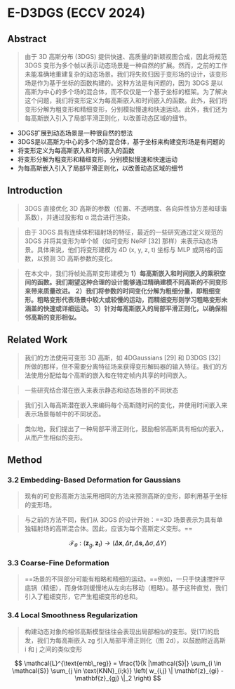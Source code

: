 # E-D3DGS (ECCV 2024)

## Abstract

> 由于 3D 高斯分布 (3DGS) 提供快速、高质量的新颖视图合成，因此将规范 3DGS 变形为多个帧以表示动态场景是一种自然的扩展。然而，之前的工作未能准确地重建复杂的动态场景。我们将失败归因于变形场的设计，该变形场是作为基于坐标的函数构建的。这种方法是有问题的，因为 3DGS 是以高斯为中心的多个场的混合体，而不仅仅是一个基于坐标的框架。为了解决这个问题，我们将变形定义为每高斯嵌入和时间嵌入的函数。此外，我们将变形分解为粗变形和精细变形，分别模拟慢速和快速运动。此外，我们还为每高斯嵌入引入了局部平滑正则化，以改善动态区域的细节。

+ 3DGS扩展到动态场景是一种很自然的想法
+ 3DGS是以高斯为中心的多个场的混合体，基于坐标来构建变形场是有问题的
+ 将变形定义为每高斯嵌入和时间嵌入的函数
+ 将变形分解为粗变形和精细变形，分别模拟慢速和快速运动
+ 为每高斯嵌入引入了局部平滑正则化，以改善动态区域的细节

## Introduction

> 3DGS 直接优化 3D 高斯的参数（位置、不透明度、各向异性协方差和球谐系数），并通过投影和 α 混合进行渲染。

> 由于 3DGS 具有连续体积辐射场的特征，最近的一些研究通过定义规范的 3DGS 并将其变形为单个帧（如可变形 NeRF [32] 那样）来表示动态场景。具体来说，他们将变形建模为 4D (x, y, z, t) 坐标与 MLP 或网格的函数，以预测 3D 高斯参数的变化。

> 在本文中，我们将帧处高斯变形建模为 
> **1）每高斯嵌入和时间嵌入的乘积空间的函数。我们期望这种合理的设计能够通过精确建模不同高斯的不同变形来带来质量改进。**
> **2）我们将参数的时间变化分解为粗细分量，即粗细变形。粗略变形代表场景中较大或较慢的运动，而精细变形则学习粗略变形未涵盖的快速或详细运动。**
> **3）针对每高斯嵌入的局部平滑正则化，以确保相邻高斯的变形相似。**

## Related Work

> 我们的方法使用可变形 3D 高斯，如 4DGaussians [29] 和 D3DGS [32] 所做的那样，但不需要分离特征场来获得变形解码器的输入特征。我们的方法使用分配给每个高斯的嵌入和在特定帧内共享的时间嵌入。

> 一些研究结合潜在嵌入来表示静态和动态场景的不同状态

> 我们引入每高斯潜在嵌入来编码每个高斯随时间的变化，并使用时间嵌入来表示场景每帧中的不同状态。

> 类似地，我们提出了一种局部平滑正则化，鼓励相邻高斯具有相似的嵌入，从而产生相似的变形。

## Method

### 3.2 Embedding-Based Deformation for Gaussians

> 现有的可变形高斯方法采用相同的方法来预测高斯的变形，即利用基于坐标的变形场。

> 与之前的方法不同，我们从 3DGS 的设计开始：==3D 场景表示为具有单独辐射场的高斯混合体。因此，应该为每个高斯定义变形。==

$$
\mathcal{F}_{\theta} : (\mathbf{z}_g, \mathbf{z}_t) \rightarrow (\Delta \mathbf{x}, \Delta \mathbf{r}, \Delta \mathbf{s}, \Delta \sigma, \Delta Y)
$$

### 3.3 Coarse-Fine Deformation

> ==场景的不同部分可能有粗略和精细的运动。==例如，一只手快速搅拌平底锅（精细），而身体则缓慢地从左向右移动（粗略）。基于这种直觉，我们引入了粗细变形，它产生粗细变形的总和。

### 3.4 Local Smoothness Regularization

> 构建动态对象的相邻高斯模型往往会表现出局部相似的变形。受[17]的启发，我们为每高斯嵌入 zg 引入局部平滑正则化（图 2d），以鼓励附近高斯 i 和 j 之间的类似变形

$$
\mathcal{L}^{\text{emb\_reg}} = \frac{1}{k |\mathcal{S}|} \sum_{i \in \mathcal{S}} \sum_{j \in \text{KNN}_{i;k}} \left( w_{i,j} \| \mathbf{z}_{gi} - \mathbf{z}_{gj} \|_2 \right)
$$

